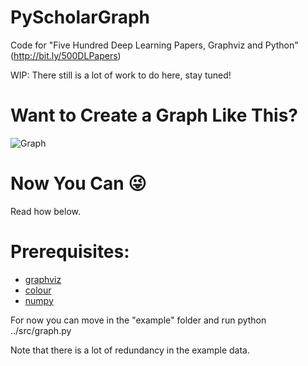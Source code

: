 # PyScholarGraph
Code for "Five Hundred Deep Learning Papers, Graphviz and Python" (http://bit.ly/500DLPapers)


WIP: There still is a lot of work to do here, stay tuned!

# Want to Create a Graph Like This?

![Graph](https://dnlcrl.github.io/assets/dl-gviz/47.png)

# Now You Can :stuck_out_tongue_winking_eye:

Read how below.

# Prerequisites:

- [graphviz](https://pypi.python.org/pypi/graphviz)
- [colour](https://pypi.python.org/pypi/colour)
- [numpy](https://pypi.python.org/pypi/numpy)

For now you can move in the "example" folder and run python ../src/graph.py

Note that there is a lot of redundancy in the example data.
